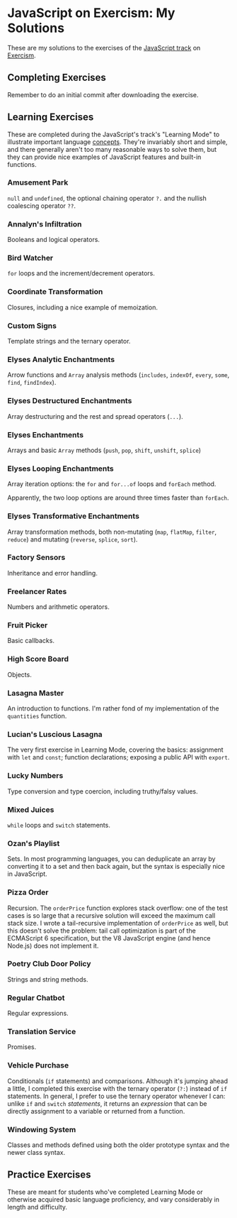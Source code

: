 # JavaScript on Exercism: My Solutions

These are my solutions to the exercises of the [JavaScript track](https://exercism.org/tracks/javascript) on [Exercism](https://exercism.org).


## Completing Exercises

Remember to do an initial commit after downloading the exercise.


## Learning Exercises

These are completed during the JavaScript's track's "Learning Mode" to illustrate important language [concepts](https://exercism.org/tracks/javascript/concepts). They're invariably short and simple, and there generally aren't too many reasonable ways to solve them, but they can provide nice examples of JavaScript features and built-in functions.

### Amusement Park

`null` and `undefined`, the optional chaining operator `?.` and the nullish coalescing operator `??`.

### Annalyn's Infiltration

Booleans and logical operators.

### Bird Watcher

`for` loops and the increment/decrement operators.

### Coordinate Transformation

Closures, including a nice example of memoization.

### Custom Signs

Template strings and the ternary operator.

### Elyses Analytic Enchantments

Arrow functions and `Array` analysis methods (`includes`, `indexOf`, `every`, `some`, `find`, `findIndex`).

### Elyses Destructured Enchantments

Array destructuring and the rest and spread operators (`...`).

### Elyses Enchantments

Arrays and basic `Array` methods (`push`, `pop`, `shift`, `unshift`, `splice`)

### Elyses Looping Enchantments

Array iteration options: the `for` and `for...of` loops and `forEach` method.

Apparently, the two loop options are around three times faster than `forEach`.

### Elyses Transformative Enchantments

Array transformation methods, both non-mutating (`map`, `flatMap`, `filter`, `reduce`) and mutating (`reverse`, `splice`, `sort`).

### Factory Sensors

Inheritance and error handling.

### Freelancer Rates

Numbers and arithmetic operators.

### Fruit Picker

Basic callbacks.

### High Score Board

Objects.

### Lasagna Master

An introduction to functions. I'm rather fond of my implementation of the `quantities` function.

### Lucian's Luscious Lasagna

The very first exercise in Learning Mode, covering the basics: assignment with `let` and `const`; function declarations; exposing a public API with `export`.

### Lucky Numbers

Type conversion and type coercion, including truthy/falsy values.

### Mixed Juices

`while` loops and `switch` statements.

### Ozan's Playlist

Sets. In most programming languages, you can deduplicate an array by converting it to a set and then back again, but the syntax is especially nice in JavaScript.

### Pizza Order

Recursion. The `orderPrice` function explores stack overflow: one of the test cases is so large that a recursive solution will exceed the maximum call stack size. I wrote a tail-recursive implementation of `orderPrice` as well, but this doesn't solve the problem: tail call optimization is part of the ECMAScript 6 specification, but the V8 JavaScript engine (and hence Node.js) does not implement it.

### Poetry Club Door Policy

Strings and string methods.

### Regular Chatbot

Regular expressions.

### Translation Service

Promises.

### Vehicle Purchase

Conditionals (`if` statements) and comparisons. Although it's jumping ahead a little, I completed this exercise with the ternary operator (`?:`) instead of `if` statements. In general, I prefer to use the ternary operator whenever I can: unlike `if` and `switch` *statements*, it returns an *expression* that can be directly assignment to a variable or returned from a function.

### Windowing System

Classes and methods defined using both the older prototype syntax and the newer class syntax.


## Practice Exercises

These are meant for students who've completed Learning Mode or otherwise acquired basic language proficiency, and vary considerably in length and difficulty.
